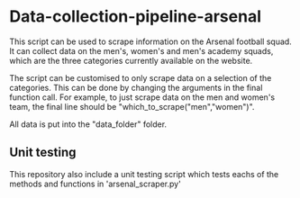 # Data-collection-pipeline-arsenal
This script can be used to scrape information on the Arsenal football squad. It can collect data on the men's, women's and men's academy squads, which are the three categories currently available on the website.


The script can be customised to only scrape data on a selection of the categories. This can be done by changing the arguments in the final function call. For example, to just scrape data on the men and women's team, the final line should be "which_to_scrape("men","women")".

All data is put into the "data_folder" folder.

## Unit testing
This repository also include a unit testing script which tests eachs of the methods and functions in 'arsenal_scraper.py'